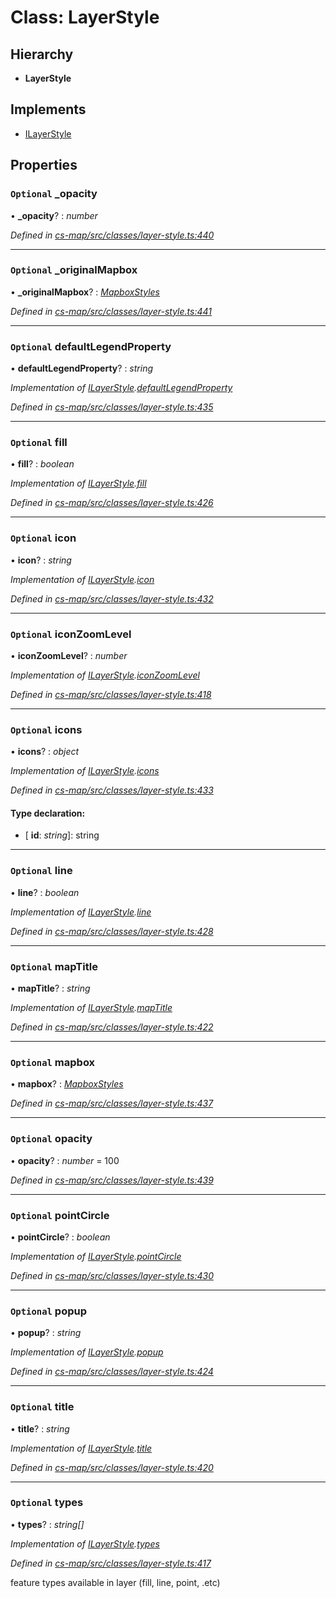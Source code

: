 # Class: LayerStyle

## Hierarchy

* **LayerStyle**

## Implements

* [ILayerStyle](../interfaces/_cs_map_src_classes_layer_style_.ilayerstyle.md)

## Properties

### `Optional` _opacity

• **_opacity**? : *number*

*Defined in [cs-map/src/classes/layer-style.ts:440](https://github.com/TNOCS/csnext/blob/ec6e73e4/packages/cs-map/src/classes/layer-style.ts#L440)*

___

### `Optional` _originalMapbox

• **_originalMapbox**? : *[MapboxStyles](_cs_map_src_classes_layer_style_.mapboxstyles.md)*

*Defined in [cs-map/src/classes/layer-style.ts:441](https://github.com/TNOCS/csnext/blob/ec6e73e4/packages/cs-map/src/classes/layer-style.ts#L441)*

___

### `Optional` defaultLegendProperty

• **defaultLegendProperty**? : *string*

*Implementation of [ILayerStyle](../interfaces/_cs_map_src_classes_layer_style_.ilayerstyle.md).[defaultLegendProperty](../interfaces/_cs_map_src_classes_layer_style_.ilayerstyle.md#optional-defaultlegendproperty)*

*Defined in [cs-map/src/classes/layer-style.ts:435](https://github.com/TNOCS/csnext/blob/ec6e73e4/packages/cs-map/src/classes/layer-style.ts#L435)*

___

### `Optional` fill

• **fill**? : *boolean*

*Implementation of [ILayerStyle](../interfaces/_cs_map_src_classes_layer_style_.ilayerstyle.md).[fill](../interfaces/_cs_map_src_classes_layer_style_.ilayerstyle.md#optional-fill)*

*Defined in [cs-map/src/classes/layer-style.ts:426](https://github.com/TNOCS/csnext/blob/ec6e73e4/packages/cs-map/src/classes/layer-style.ts#L426)*

___

### `Optional` icon

• **icon**? : *string*

*Implementation of [ILayerStyle](../interfaces/_cs_map_src_classes_layer_style_.ilayerstyle.md).[icon](../interfaces/_cs_map_src_classes_layer_style_.ilayerstyle.md#optional-icon)*

*Defined in [cs-map/src/classes/layer-style.ts:432](https://github.com/TNOCS/csnext/blob/ec6e73e4/packages/cs-map/src/classes/layer-style.ts#L432)*

___

### `Optional` iconZoomLevel

• **iconZoomLevel**? : *number*

*Implementation of [ILayerStyle](../interfaces/_cs_map_src_classes_layer_style_.ilayerstyle.md).[iconZoomLevel](../interfaces/_cs_map_src_classes_layer_style_.ilayerstyle.md#optional-iconzoomlevel)*

*Defined in [cs-map/src/classes/layer-style.ts:418](https://github.com/TNOCS/csnext/blob/ec6e73e4/packages/cs-map/src/classes/layer-style.ts#L418)*

___

### `Optional` icons

• **icons**? : *object*

*Implementation of [ILayerStyle](../interfaces/_cs_map_src_classes_layer_style_.ilayerstyle.md).[icons](../interfaces/_cs_map_src_classes_layer_style_.ilayerstyle.md#optional-icons)*

*Defined in [cs-map/src/classes/layer-style.ts:433](https://github.com/TNOCS/csnext/blob/ec6e73e4/packages/cs-map/src/classes/layer-style.ts#L433)*

#### Type declaration:

* \[ **id**: *string*\]: string

___

### `Optional` line

• **line**? : *boolean*

*Implementation of [ILayerStyle](../interfaces/_cs_map_src_classes_layer_style_.ilayerstyle.md).[line](../interfaces/_cs_map_src_classes_layer_style_.ilayerstyle.md#optional-line)*

*Defined in [cs-map/src/classes/layer-style.ts:428](https://github.com/TNOCS/csnext/blob/ec6e73e4/packages/cs-map/src/classes/layer-style.ts#L428)*

___

### `Optional` mapTitle

• **mapTitle**? : *string*

*Implementation of [ILayerStyle](../interfaces/_cs_map_src_classes_layer_style_.ilayerstyle.md).[mapTitle](../interfaces/_cs_map_src_classes_layer_style_.ilayerstyle.md#optional-maptitle)*

*Defined in [cs-map/src/classes/layer-style.ts:422](https://github.com/TNOCS/csnext/blob/ec6e73e4/packages/cs-map/src/classes/layer-style.ts#L422)*

___

### `Optional` mapbox

• **mapbox**? : *[MapboxStyles](_cs_map_src_classes_layer_style_.mapboxstyles.md)*

*Defined in [cs-map/src/classes/layer-style.ts:437](https://github.com/TNOCS/csnext/blob/ec6e73e4/packages/cs-map/src/classes/layer-style.ts#L437)*

___

### `Optional` opacity

• **opacity**? : *number* = 100

*Defined in [cs-map/src/classes/layer-style.ts:439](https://github.com/TNOCS/csnext/blob/ec6e73e4/packages/cs-map/src/classes/layer-style.ts#L439)*

___

### `Optional` pointCircle

• **pointCircle**? : *boolean*

*Implementation of [ILayerStyle](../interfaces/_cs_map_src_classes_layer_style_.ilayerstyle.md).[pointCircle](../interfaces/_cs_map_src_classes_layer_style_.ilayerstyle.md#optional-pointcircle)*

*Defined in [cs-map/src/classes/layer-style.ts:430](https://github.com/TNOCS/csnext/blob/ec6e73e4/packages/cs-map/src/classes/layer-style.ts#L430)*

___

### `Optional` popup

• **popup**? : *string*

*Implementation of [ILayerStyle](../interfaces/_cs_map_src_classes_layer_style_.ilayerstyle.md).[popup](../interfaces/_cs_map_src_classes_layer_style_.ilayerstyle.md#optional-popup)*

*Defined in [cs-map/src/classes/layer-style.ts:424](https://github.com/TNOCS/csnext/blob/ec6e73e4/packages/cs-map/src/classes/layer-style.ts#L424)*

___

### `Optional` title

• **title**? : *string*

*Implementation of [ILayerStyle](../interfaces/_cs_map_src_classes_layer_style_.ilayerstyle.md).[title](../interfaces/_cs_map_src_classes_layer_style_.ilayerstyle.md#optional-title)*

*Defined in [cs-map/src/classes/layer-style.ts:420](https://github.com/TNOCS/csnext/blob/ec6e73e4/packages/cs-map/src/classes/layer-style.ts#L420)*

___

### `Optional` types

• **types**? : *string[]*

*Implementation of [ILayerStyle](../interfaces/_cs_map_src_classes_layer_style_.ilayerstyle.md).[types](../interfaces/_cs_map_src_classes_layer_style_.ilayerstyle.md#optional-types)*

*Defined in [cs-map/src/classes/layer-style.ts:417](https://github.com/TNOCS/csnext/blob/ec6e73e4/packages/cs-map/src/classes/layer-style.ts#L417)*

feature types available in layer (fill, line, point, .etc)
